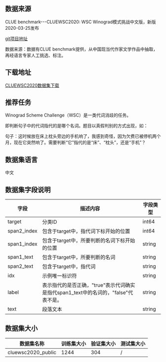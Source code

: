 ## 数据来源

CLUE benchmark---CLUEWSC2020: WSC Winograd模式挑战中文版，新版2020-03-25发布

[git项目地址](https://github.com/CLUEbenchmark/CLUEWSC2020)

数据来源：数据有CLUE benchmark提供，从中国现当代作家文学作品中抽取，再经语言专家人工挑选、标注。

## 下载地址

[CLUEWSC2020数据集下载](https://storage.googleapis.com/cluebenchmark/tasks/cluewsc2020_public.zip)

## 推荐任务

Winograd Scheme Challenge（WSC）是一类代词消歧的任务。

即判断句子中的代词指代的是哪个名词。题目以真假判别的方式出现，如：

句子：这时候放在床上枕头旁边的手机响了，我感到奇怪，因为欠费已被停机两个月，现在它突然响了。需要判断“它”指代的是“床”、“枕头”，还是“手机”？

## 数据集语言

中文

## 数据集字段说明

| 字段        | 描述内容                                                     | 字段类型 |
| ----------- | ------------------------------------------------------------ | -------- |
| target      | 分类ID                                                       | int64    |
| span2_index | 包含于target中，指代词下标开始的位置                         | int64    |
| span1_index | 包含于target中，所要判断的名词下标开始的位置                 | string   |
| span1_text  | 包含于target中，所要判断的名词                               | string   |
| span2_text  | 包含于target中，指代词                                       | string   |
| idx         | 示例唯一标识符                                               | string   |
| label       | 表示指代的是否正确，"true"表示代词确实是指代span1_text中的名词的，"false"代表不是。 | string   |
| text        | 段落文本                                                     | string   |

## 数据集大小

| 数据集名称         | 训练集大小 | 验证集大小 | 测试集大小 |
| ------------------ | ---------- | ---------- | ---------- |
| cluewsc2020_public | 1244       | 304        | /          |

